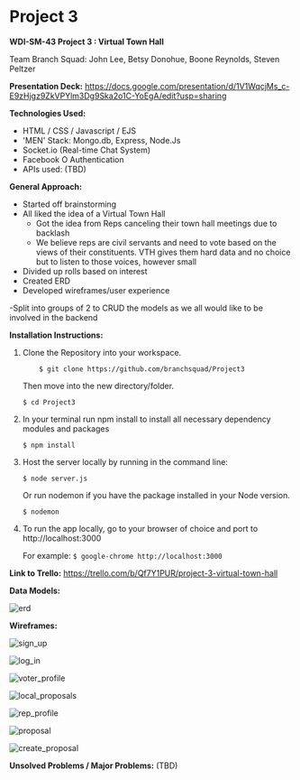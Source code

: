 

# Project 3

**WDI-SM-43 Project 3 : Virtual Town Hall**

Team Branch Squad: John Lee, Betsy Donohue, Boone Reynolds, Steven Peltzer

**Presentation Deck:** https://docs.google.com/presentation/d/1V1WqcjMs_c-E9zHjgz9ZkVPYlm3Dg9Ska2o1C-YoEgA/edit?usp=sharing

**Technologies Used:** 

- HTML / CSS / Javascript / EJS
- 'MEN' Stack: Mongo.db, Express, Node.Js
- Socket.io (Real-time Chat System)
- Facebook O Authentication
- APIs used: (TBD)

**General Approach:**

- Started off brainstorming
- All liked the idea of a Virtual Town Hall
  - Got the idea from Reps canceling their town hall meetings due to backlash
  - We believe reps are civil servants and need to vote based on the views of their constituents.  VTH gives them hard data and no choice but to listen to those voices, however small
- Divided up rolls based on interest
- Created ERD
- Developed wireframes/user experience

-Split into groups of 2 to CRUD the models as we all would like to be involved in the backend


**Installation Instructions:**

1.   Clone the Repository into your workspace.

     ```	$ git clone https://github.com/branchsquad/Project3```

     Then move into the new directory/folder.

     ```$ cd Project3```

2.   In your terminal run npm install to install all necessary dependency modules and packages

     ```$ npm install```  

3.   Host the server locally by running in the command line:

     ```$ node server.js```

     Or run nodemon if you have the package installed in your Node version.

     ```$ nodemon```

4.   To run the app locally, go to your browser of choice and port to http://localhost:3000 

     For example: ```$ google-chrome http://localhost:3000```




**Link to Trello:**  https://trello.com/b/Qf7Y1PUR/project-3-virtual-town-hall



**Data Models:**

![erd](assets/erd.JPG)

**Wireframes:**

![sign_up](assets/sign_up.JPG)

![log_in](assets/log_in.JPG)



![voter_profile](assets/voter_profile.JPG)



![local_proposals](assets/local_proposals.JPG)

![rep_profile](assets/rep_profile.JPG)



![proposal](assets/proposal.JPG)



![create_proposal](assets/create_proposal.JPG)



**Unsolved Problems / Major Problems:** (TBD)

​	

